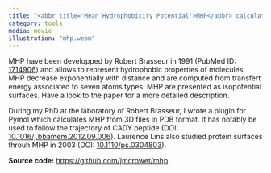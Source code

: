 ```yaml
---
title: "<abbr title='Mean Hydrophobicity Potential'>MHP</abbr> calculation"
category: tools
media: movie
illustration: "mhp.webm"
---
```


<p>MHP have been developped by Robert Brasseur in 1991 (PubMed ID: <a href="https://pubmed.ncbi.nlm.nih.gov/1714906/" 
class="text-success" target="_blank">1714906</a>) and allows to represent hydrophobic properties of molecules. 
MHP decrease exponentially with distance and are computed from transfert energy associated to seven atoms types. 
MHP are presented as isopotential surfaces. Have a look to the paper for a more detailed description.</p>
<p>During my PhD at the laboratory of Robert Brasseur, I wrote a plugin for Pymol which calculates MHP from 3D files in 
PDB format. It has notably be used to follow the trajectory of CADY peptide (DOI: <a 
href="http://dx.doi.org/10.1016/j.bbamem.2012.09.006" class="text-success" target="_blank">10.1016/j.bbamem.2012.09.006</a>). 
Laurence Lins also studied protein surfaces throuh MHP in 2003 (DOI: <a href="http://dx.doi.org/10.1110/ps.0304803" 
class="text-success" target="_blank">10.1110/ps.0304803</a>).</p>

<p class="px-4"><b>Source code:</b> <a href="https://github.com/jmcrowet/mhp" class="text-success" target="_blank">https://github.com/jmcrowet/mhp</a></p> 

<br>

